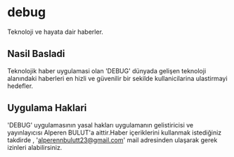 # debug

Teknoloji ve hayata dair haberler.

## Nasil Basladi

Teknolojik haber uygulamasi olan 'DEBUG' dünyada gelişen teknoloji alanındaki haberleri en hizli ve güvenilir bir sekilde kullanicilarina ulastirmayi hedefler.

## Uygulama Haklari

'DEBUG' uygulamasının yasal hakları uygulamanın gelistiricisi ve yayınlayıcısı Alperen BULUT'a aittir.Haber içeriklerini kullanmak istediğiniz takdirde , 'alperennbulutt23@gmail.com' mail adresinden ulaşarak gerek izinleri alabilirsiniz.
